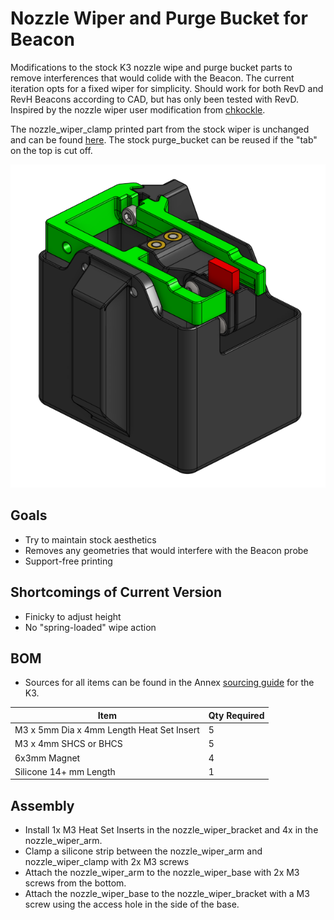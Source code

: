 # Nozzle Wiper and Purge Bucket for Beacon

Modifications to the stock K3 nozzle wipe and purge bucket parts to remove interferences that would colide with the Beacon. The current iteration opts for a fixed wiper for simplicity. Should work for both RevD and RevH Beacons according to CAD, but has only been tested with RevD. Inspired by the nozzle wiper user modification from [chkockle](https://github.com/Annex-Engineering/Annex-Engineering_User_Mods/tree/main/Printers/K3/chkockle-Nozzle_Wiper_Beacon).

The nozzle_wiper_clamp printed part from the stock wiper is unchanged and can be found [here](https://github.com/Annex-Engineering/Gasherbrum-K3/tree/main/Release_1_2/STLs/Probe_Dock_and_Purge_Bucket). The stock purge_bucket can be reused if the "tab" on the top is cut off.

![CAD](Images/CAD.png)

## Goals
- Try to maintain stock aesthetics
- Removes any geometries that would interfere with the Beacon probe
- Support-free printing

## Shortcomings of Current Version
- Finicky to adjust height
- No "spring-loaded" wipe action

## BOM
- Sources for all items can be found in the Annex [sourcing guide](https://docs.google.com/spreadsheets/d/1O3eyVuQ6M4F03MJSDs4Z71_XyNjXL5HFTZr1jsaAtRc/htmlview#) for the K3.

| Item                                                             | Qty Required  |
| ---                                                              | ---           |
| M3 x 5mm Dia x 4mm Length Heat Set Insert                        | 5             |
| M3 x 4mm SHCS or BHCS                                            | 5             |
| 6x3mm Magnet                                                     | 4             |
| Silicone 14+ mm Length                                           | 1             |

## Assembly
- Install 1x M3 Heat Set Inserts in the nozzle_wiper_bracket and 4x in the nozzle_wiper_arm.
- Clamp a silicone strip between the nozzle_wiper_arm and nozzle_wiper_clamp with 2x M3 screws
- Attach the nozzle_wiper_arm to the nozzle_wiper_base with 2x M3 screws from the bottom.
- Attach the nozzle_wiper_base to the nozzle_wiper_bracket with a M3 screw using the access hole in the side of the base.